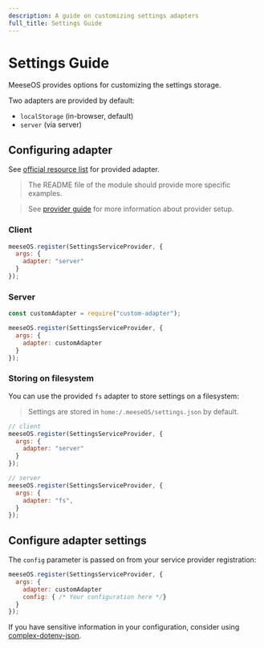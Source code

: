 ```yaml
---
description: A guide on customizing settings adapters
full_title: Settings Guide
---
```


# Settings Guide

MeeseOS provides options for customizing the settings storage.

Two adapters are provided by default:

* `localStorage` (in-browser, default)
* `server` (via server)

## Configuring adapter

See [official resource list](/resource/official/README.md) for provided adapter.

> The README file of the module should provide more specific examples.

> See [provider guide](../provider/README.md) for more information about provider setup.

### Client

```javascript
meeseOS.register(SettingsServiceProvider, {
  args: {
    adapter: "server"
  }
});
```

### Server

```javascript
const customAdapter = require("custom-adapter");

meeseOS.register(SettingsServiceProvider, {
  args: {
    adapter: customAdapter
  }
});
```

### Storing on filesystem

You can use the provided `fs` adapter to store settings on a filesystem:

> Settings are stored in `home:/.meeseOS/settings.json` by default.

```javascript
// client
meeseOS.register(SettingsServiceProvider, {
  args: {
    adapter: "server"
  }
});

// server
meeseOS.register(SettingsServiceProvider, {
  args: {
    adapter: "fs",
  }
});
```

## Configure adapter settings

The `config` parameter is passed on from your service provider registration:

```javascript
meeseOS.register(SettingsServiceProvider, {
  args: {
    adapter: customAdapter
    config: { /* Your configuration here */}
  }
});
```

If you have sensitive information in your configuration, consider using [complex-dotenv-json](https://github.com/meeseOS/complex-dotenv-json).
